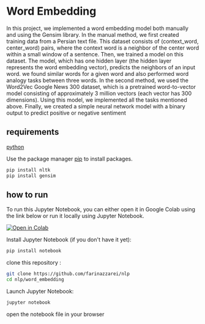 # Word Embedding

In this project, we implemented a word embedding model both manually and using the Gensim library.
In the manual method, we first created training data from a Persian text file.
This dataset consists of (context_word, center_word) pairs, where the context word is a neighbor of the center word within
a small window of a sentence. Then, we trained a model on this dataset.
The model, which has one hidden layer (the hidden layer represents the word embedding vector), predicts the neighbors of
an input word. we found similar words for a given word and also performed word analogy tasks between three words. 
In the second method, we used the Word2Vec Google News 300 dataset, which is a pretrained word-to-vector model consisting of approximately 3 million vectors (each vector has 300 dimensions).
Using this model, we implemented all the tasks mentioned above.
Finally, we created a simple neural network model with a binary output to predict positive or negative sentiment


## requirements
[python](https://www.python.org/downloads/)

Use the package manager [pip](https://pip.pypa.io/en/stable/) to install packages.

```bash
pip install nltk
pip install gensim

```

## how to run
To run this Jupyter Notebook, you can either open it in Google Colab using the link below or run it locally using Jupyter Notebook.

[![Open in Colab](https://colab.research.google.com/assets/colab-badge.svg)](https://colab.research.google.com/github/farinazzarei/nlp/blob/main/word_embedding/word%20embedding.ipynb)

Install Jupyter Notebook (if you don't have it yet):

```bash
pip install notebook
```
clone this repository :
```bash
git clone https://github.com/farinazzarei/nlp
cd nlp/word_embedding
```
Launch Jupyter Notebook:
```bash
jupyter notebook
```
open the notebook file in your browser 
